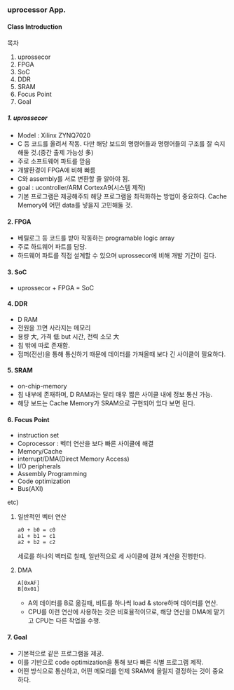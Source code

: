 ### uprocessor App.
#### Class Introduction
목차 
1. uprossecor
2. FPGA
3. SoC
4. DDR
5. SRAM
6. Focus Point
7. Goal

##### 1. uprossecor
- Model : Xilinx ZYNQ7020 
- C 등 코드를 올려서 작동. 다만 해당 보드의 명령어들과 명령어들의 구조를 잘 숙지해둘 것.(중간 출제 가능성 多)
- 주로 소프트웨어 파트를 맏음
- 개발환경이 FPGA에 비해 빠름
- C와 assembly를 서로 변환할 줄 알아야 됨.
- goal : ucontroller/ARM CortexA9(시스템 제작)
- 기본 프로그램은 제공해주되 해당 프로그램을 최적화하는 방법이 중요하다. Cache Memory에 어떤 data를 넣을지 고민해둘 것.

#### 2. FPGA
- 베릴로그 등 코드를 받아 작동하는 programable logic array
- 주로 하드웨어 파트를 담당.
- 하드웨어 파트를 직접 설계할 수 있으며 uprossecor에 비해 개발 기간이 길다.

#### 3. SoC
- uprossecor + FPGA = SoC

#### 4. DDR
- D RAM
- 전원을 끄면 사라지는 메모리
- 용량 大, 가격 低 but 시간, 전력 소모 大
- 칩 밖에 따로 존재함.
- 점퍼(전선)을 통해 통신하기 때문에 데이터를 가져올때 보다 긴 사이클이 필요하다.

#### 5. SRAM
- on-chip-memory
- 칩 내부에 존재하며, D RAM과는 달리 매우 짧은 사이클 내에 정보 통신 가능.
- 해당 보드는 Cache Memory가 SRAM으로 구현되어 있다 보면 된다.

#### 6. Focus Point
- instruction set
- Coprocessor : 벡터 연산을 보다 빠른 사이클에 해결
- Memory/Cache
- interrupt/DMA(Direct Memory Access)
- I/O peripherals
- Assembly Programming
- Code optimization
- Bus(AXI)

etc)
1. 일반적인 벡터 연산
    ```
    a0 + b0 = c0
    a1 + b1 = c1
    a2 + b2 = c2
    ```
    세로를 하나의 벡터로 칠때, 일반적으로 세 사이클에 걸쳐 계산을 진행한다.

2. DMA
    ```
    A[0xAF]
    B[0x01]
    ```
    - A의 데이터를 B로 옮길때, 비트를 하나씩 load & store하며 데이터를 연산.
    - CPU를 이런 연산에 사용하는 것은 비효율적이므로, 해당 연산을 DMA에 맡기고 CPU는 다른 작업을 수행.
#### 7. Goal
- 기본적으로 같은 프로그램을 제공.
- 이를 기반으로 code optimization을 통해 보다 빠른 식별 프로그램 제작.
- 어떤 방식으로 통신하고, 어떤 메모리를 언제 SRAM에 올릴지 결정하는 것이 중요하다.

